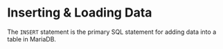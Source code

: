 
# Inserting & Loading Data

The `INSERT` statement is the primary SQL statement for adding data into a table in MariaDB.

